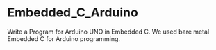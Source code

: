 # Embedded_C_Arduino
Write a Program for Arduino UNO in Embedded C.
We used bare metal Embedded C for Arduino programming.
